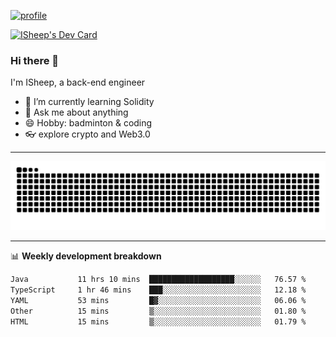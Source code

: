 [![profile](https://user-images.githubusercontent.com/54968314/208005045-e4b42f3b-833d-4242-bfcc-e764865553a2.svg)](https://www.calligrapher.ai/)

<a href="https://app.daily.dev/linziyang1106"><img src="https://api.daily.dev/devcards/v2/i4Spwx5Skx5FpTqWcwoit.png?r=kgx&type=wide" width="652" alt="ISheep's Dev Card"/></a>

### Hi there 🐏

I'm ISheep, a back-end engineer

- 🔭 I’m currently learning Solidity
- 💬 Ask me about anything
- 😄 Hobby: badminton & coding
- 👓 explore crypto and Web3.0

-------

![](https://raw.githubusercontent.com/ISheepp/ISheepp/output/github-contribution-grid-snake.svg)

-------

📊 **Weekly development breakdown**
<!--START_SECTION:waka-->

```txt
Java           11 hrs 10 mins  ███████████████████░░░░░░   76.57 %
TypeScript     1 hr 46 mins    ███░░░░░░░░░░░░░░░░░░░░░░   12.18 %
YAML           53 mins         █▓░░░░░░░░░░░░░░░░░░░░░░░   06.06 %
Other          15 mins         ▒░░░░░░░░░░░░░░░░░░░░░░░░   01.80 %
HTML           15 mins         ▒░░░░░░░░░░░░░░░░░░░░░░░░   01.79 %
```

<!--END_SECTION:waka-->
